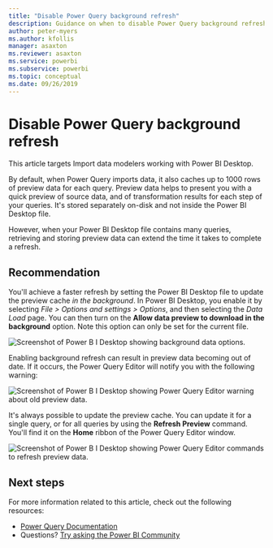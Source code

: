 ```yaml
---
title: "Disable Power Query background refresh"
description: Guidance on when to disable Power Query background refresh.
author: peter-myers
ms.author: kfollis
manager: asaxton
ms.reviewer: asaxton
ms.service: powerbi
ms.subservice: powerbi
ms.topic: conceptual
ms.date: 09/26/2019
---
```


# Disable Power Query background refresh

This article targets Import data modelers working with Power BI Desktop.

By default, when Power Query imports data, it also caches up to 1000 rows of preview data for each query. Preview data helps to present you with a quick preview of source data, and of transformation results for each step of your queries. It's stored separately on-disk and not inside the Power BI Desktop file.

However, when your Power BI Desktop file contains many queries, retrieving and storing preview data can extend the time it takes to complete a refresh.

## Recommendation

You'll achieve a faster refresh by setting the Power BI Desktop file to update the preview cache _in the background_. In Power BI Desktop, you enable it by selecting _File > Options and settings > Options_, and then selecting the _Data Load_ page. You can then turn on the **Allow data preview to download in the background** option. Note this option can only be set for the current file.

![Screenshot of Power B I Desktop showing background data options.](media/power-query-background-refresh/power-query-options-background-data.png)

Enabling background refresh can result in preview data becoming out of date. If it occurs, the Power Query Editor will notify you with the following warning:

![Screenshot of Power B I Desktop showing Power Query Editor warning about old preview data.](media/power-query-background-refresh/power-query-preview-data-old.png)

It's always possible to update the preview cache. You can update it for a single query, or for all queries by using the **Refresh Preview** command. You'll find it on the **Home** ribbon of the Power Query Editor window.

![Screenshot of Power B I Desktop showing Power Query Editor commands to refresh preview data.](media/power-query-background-refresh/power-query-refresh-preview-data.png)

## Next steps

For more information related to this article, check out the following resources:

- [Power Query Documentation](/power-query/)
- Questions? [Try asking the Power BI Community](https://community.powerbi.com/)
